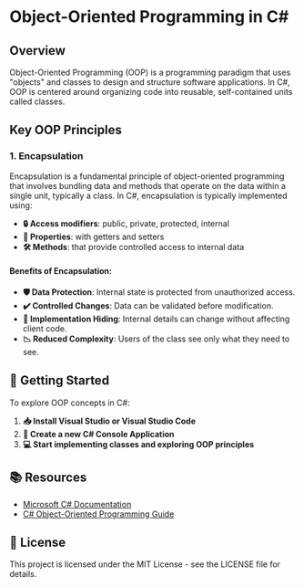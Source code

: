 # Object-Oriented Programming in C#

## Overview
Object-Oriented Programming (OOP) is a programming paradigm that uses "objects" and classes to design and structure software applications. In C#, OOP is centered around organizing code into reusable, self-contained units called classes.

## Key OOP Principles

### 1. Encapsulation
Encapsulation is a fundamental principle of object-oriented programming that involves bundling data and methods that operate on the data within a single unit, typically a class. In C#, encapsulation is typically implemented using:

- **🔒 Access modifiers**: public, private, protected, internal
- **🔧 Properties**: with getters and setters
- **🛠️ Methods**: that provide controlled access to internal data

#### Benefits of Encapsulation:
- **🛡️ Data Protection**: Internal state is protected from unauthorized access.
- **✔️ Controlled Changes**: Data can be validated before modification.
- **🔐 Implementation Hiding**: Internal details can change without affecting client code.
- **📉 Reduced Complexity**: Users of the class see only what they need to see.

## 🚀 Getting Started

To explore OOP concepts in C#:
1. **📥 Install Visual Studio or Visual Studio Code**
2. **📂 Create a new C# Console Application**
3. **💻 Start implementing classes and exploring OOP principles**

## 📚 Resources
- [Microsoft C# Documentation](https://docs.microsoft.com/en-us/dotnet/csharp/)
- [C# Object-Oriented Programming Guide](https://docs.microsoft.com/en-us/dotnet/csharp/programming-guide/concepts/object-oriented-programming)

## 📄 License
This project is licensed under the MIT License - see the LICENSE file for details.

